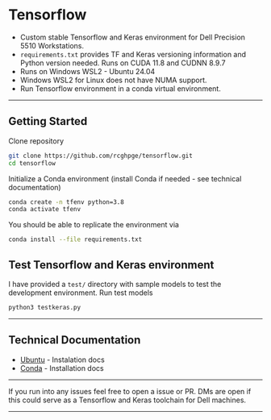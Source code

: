 # Tensorflow 
- Custom stable Tensorflow and Keras environment for Dell Precision 5510 Workstations.
- `requirements.txt` provides TF and Keras versioning information and Python version needed. Runs on CUDA 11.8 and CUDNN 8.9.7
- Runs on Windows WSL2 - Ubuntu 24.04 
- Windows WSL2 for Linux does not have NUMA support.
- Run Tensorflow environment in a conda virtual environment.
---
## Getting Started
Clone repository
```bash
git clone https://github.com/rcghpge/tensorflow.git
cd tensorflow
```

Initialize a Conda environment (install Conda if needed - see technical documentation)
```bash
conda create -n tfenv python=3.8
conda activate tfenv
```

You should be able to replicate the environment via
```bash
conda install --file requirements.txt
```

## Test Tensorflow and Keras environment
I have provided a `test/` directory with sample models to test the development environment. Run test models 
```bash
python3 testkeras.py
```
---
## Technical Documentation
- [Ubuntu](https://documentation.ubuntu.com/wsl/en/latest/howto/install-ubuntu-wsl2/) - Instalation docs
- [Conda](https://docs.conda.io/projects/conda/en/latest/user-guide/install/index.html) - Installation docs
---
If you run into any issues feel free to open a issue or PR. DMs are open if this could serve as a Tensorflow and Keras toolchain for Dell machines.

---

